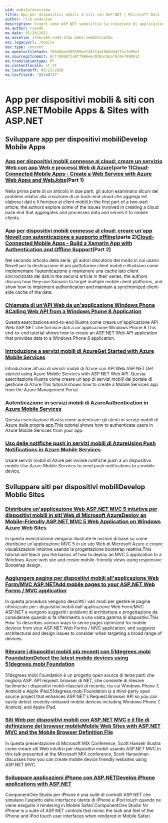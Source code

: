 ```yaml
---
uid: mobile/overview
title: App per dispositivi mobili & siti con ASP.NET | Microsoft Docs
author: rick-anderson
description: Scopri come ASP.NET semplifica la creazione di applicazioni Web per dispositivi mobili
ms.author: riande
ms.date: 01/28/2011
ms.assetid: 1febce65-cdd4-47da-bdb5-1e6022ccd20a
msc.legacyurl: /mobile
msc.type: content
ms.openlocfilehash: 769484ee505599eef48ff4a106ddd4f7ec7d99af
ms.sourcegitcommit: 0cf7d06071a8ff986e6c028ac9daf0c0e7490412
ms.translationtype: MT
ms.contentlocale: it-IT
ms.lasthandoff: 06/23/2020
ms.locfileid: "85240727"
---
```

# <a name="mobile-apps--sites-with-aspnet"></a><span data-ttu-id="264e0-103">App per dispositivi mobili & siti con ASP.NET</span><span class="sxs-lookup"><span data-stu-id="264e0-103">Mobile Apps & Sites with ASP.NET</span></span>

## <a name="develop-mobile-apps"></a><span data-ttu-id="264e0-104">Sviluppare app per dispositivi mobili</span><span class="sxs-lookup"><span data-stu-id="264e0-104">Develop Mobile Apps</span></span>

### <a name="cloud-connected-mobile-apps---create-a-web-service-with-azure-web-apps-and-webjobspart-1"></a><span data-ttu-id="264e0-105">[App per dispositivi mobili connesse al cloud: creare un servizio Web con app Web e processi Web di Azure](https://msdn.microsoft.com/magazine/mt185572)(parte 1)</span><span class="sxs-lookup"><span data-stu-id="264e0-105">[Cloud-Connected Mobile Apps - Create a Web Service with Azure Web Apps and WebJobs](https://msdn.microsoft.com/magazine/mt185572)(Part 1)</span></span>

<span data-ttu-id="264e0-106">Nella prima parte di un articolo in due parti, gli autori esaminano alcuni dei problemi relativi alla creazione di un back-end cloud che aggrega ed elabora i dati e li fornisce ai client mobili.</span><span class="sxs-lookup"><span data-stu-id="264e0-106">In the first part of a two-part article, the authors explore some of the issues involved in creating a cloud back end that aggregates and processes data and serves it to mobile clients.</span></span>

### <a name="cloud-connected-mobile-apps---build-a-xamarin-app-with-authentication-and-offline-supportpart-2"></a><span data-ttu-id="264e0-107">App [per dispositivi mobili connesse al cloud: creare un'app Novell con autenticazione e supporto offline](https://msdn.microsoft.com/magazine/mt422581.aspx)(parte 2)</span><span class="sxs-lookup"><span data-stu-id="264e0-107">[Cloud-Connected Mobile Apps - Build a Xamarin App with Authentication and Offline Support](https://msdn.microsoft.com/magazine/mt422581.aspx)(Part 2)</span></span>

<span data-ttu-id="264e0-108">Nel secondo articolo della serie, gli autori discutono del modo in cui usano Novell per la destinazione di più piattaforme client mobili e illustrano come implementare l'autenticazione e mantenere una cache lato client sincronizzata dei dati.</span><span class="sxs-lookup"><span data-stu-id="264e0-108">In the second article in their series, the authors discuss how they use Xamarin to target multiple mobile client platforms, and show how to implement authentication and maintain a synchronized client-side cache of the data.</span></span>

### <a name="calling-web-api-from-a-windows-phone-8-application"></a>[<span data-ttu-id="264e0-109">Chiamata di un'API Web da un'applicazione Windows Phone 8</span><span class="sxs-lookup"><span data-stu-id="264e0-109">Calling Web API from a Windows Phone 8 Application</span></span>](../web-api/overview/mobile-clients/calling-web-api-from-a-windows-phone-8-application.md)

<span data-ttu-id="264e0-110">Questa esercitazione end-to-end illustra come creare un'applicazione API Web ASP.NET che fornisce dati a un'applicazione Windows Phone 8.</span><span class="sxs-lookup"><span data-stu-id="264e0-110">This end-to-end tutorial shows how to create an ASP.NET Web API application that provides data to a Windows Phone 8 application.</span></span>

### <a name="get-started-with-azure-mobile-services"></a>[<span data-ttu-id="264e0-111">Introduzione a servizi mobili di Azure</span><span class="sxs-lookup"><span data-stu-id="264e0-111">Get Started with Azure Mobile Services</span></span>](https://azure.microsoft.com/documentation/articles/mobile-services-dotnet-backend-windows-store-dotnet-get-started?WT.mc_id=zumo_aspnet)

<span data-ttu-id="264e0-112">Introduzione all'uso di servizi mobili di Azure con API Web ASP.NET.</span><span class="sxs-lookup"><span data-stu-id="264e0-112">Get started using Azure Mobile Services with ASP.NET Web API.</span></span> <span data-ttu-id="264e0-113">Questa esercitazione illustra come creare un'app di servizi mobili dal portale di gestione di Azure.</span><span class="sxs-lookup"><span data-stu-id="264e0-113">This tutorial shows how to create a Mobile Services app from the Azure Management Portal.</span></span>

### <a name="authentication-in-azure-mobile-services"></a>[<span data-ttu-id="264e0-114">Autenticazione in servizi mobili di Azure</span><span class="sxs-lookup"><span data-stu-id="264e0-114">Authentication in Azure Mobile Services</span></span>](https://azure.microsoft.com/documentation/articles/mobile-services-dotnet-backend-windows-store-dotnet-get-started-users/?WT.mc_id=zumo_aspnet)

<span data-ttu-id="264e0-115">Questa esercitazione illustra come autenticare gli utenti in servizi mobili di Azure dalla propria app.</span><span class="sxs-lookup"><span data-stu-id="264e0-115">This tutorial shows how to authenticate users in Azure Mobile Services from your app.</span></span>

### <a name="using-push-notifications-in-azure-mobile-services"></a>[<span data-ttu-id="264e0-116">Uso delle notifiche push in servizi mobili di Azure</span><span class="sxs-lookup"><span data-stu-id="264e0-116">Using Push Notifications in Azure Mobile Services</span></span>](https://azure.microsoft.com/documentation/articles/mobile-services-dotnet-backend-windows-store-dotnet-get-started-push/?WT.mc_id=zumo_aspnet)

<span data-ttu-id="264e0-117">Usare servizi mobili di Azure per inviare notifiche push a un dispositivo mobile.</span><span class="sxs-lookup"><span data-stu-id="264e0-117">Use Azure Mobile Services to send push notifications to a mobile device.</span></span>

## <a name="develop-mobile-sites"></a><span data-ttu-id="264e0-118">Sviluppare siti per dispositivi mobili</span><span class="sxs-lookup"><span data-stu-id="264e0-118">Develop Mobile Sites</span></span>

### <a name="deploy-an-mobile-friendly-aspnet-mvc-5-web-application-on-windows-azure-web-sites"></a>[<span data-ttu-id="264e0-119">Distribuire un'applicazione Web ASP.NET MVC 5 intuitiva per dispositivi mobili in siti Web di Microsoft Azure</span><span class="sxs-lookup"><span data-stu-id="264e0-119">Deploy an Mobile-Friendly ASP.NET MVC 5 Web Application on Windows Azure Web Sites</span></span>](https://docs.microsoft.com/azure/app-service-web/web-sites-dotnet-deploy-aspnet-mvc-mobile-app)

<span data-ttu-id="264e0-120">In questa esercitazione vengono illustrate le nozioni di base su come distribuire un'applicazione MVC 5 in un sito Web di Microsoft Azure e creare visualizzazioni intuitive usando la progettazione bootstrap reattiva.</span><span class="sxs-lookup"><span data-stu-id="264e0-120">This tutorial will teach you the basics of how to deploy an MVC 5 application to a Windows Azure web site and create mobile-friendly views using responsive Bootstrap design.</span></span>

### <a name="add-mobile-pages-to-your-aspnet-web-forms--mvc-application"></a>[<span data-ttu-id="264e0-121">Aggiungere pagine per dispositivi mobili all'applicazione Web Form/MVC ASP.NET</span><span class="sxs-lookup"><span data-stu-id="264e0-121">Add mobile pages to your ASP.NET Web Forms / MVC application</span></span>](../whitepapers/add-mobile-pages-to-your-aspnet-web-forms-mvc-application.md)

<span data-ttu-id="264e0-122">In questa procedura vengono descritti i vari modi per gestire le pagine ottimizzate per i dispositivi mobili dall'applicazione Web Form/MVC ASP.NET e vengono suggeriti i problemi di architettura e progettazione da considerare quando si fa riferimento a una vasta gamma di dispositivi.</span><span class="sxs-lookup"><span data-stu-id="264e0-122">This How To describes various ways to serve pages optimized for mobile devices from your ASP.NET Web Forms / MVC application, and suggests architectural and design issues to consider when targeting a broad range of devices.</span></span>

### <a name="detect-the-latest-mobile-devices-using-51degreesmobi-foundation"></a>[<span data-ttu-id="264e0-123">Rilevare i dispositivi mobili più recenti con 51degrees.mobi Foundation</span><span class="sxs-lookup"><span data-stu-id="264e0-123">Detect the latest mobile devices using 51degrees.mobi Foundation</span></span>](https://github.com/51Degrees/dotNET-Device-Detection)

<span data-ttu-id="264e0-124">51degrees.mobi Foundation è un progetto open source di terze parti che migliora ASP. API request. browser di NET, che consente di rilevare facilmente i dispositivi mobili rilasciati di recente, tra cui Windows Phone 7, Android e Apple iPad.</span><span class="sxs-lookup"><span data-stu-id="264e0-124">51degrees.mobi Foundation is a third-party open source project that enhances ASP.NET's Request.Browser API so you can easily detect recently-released mobile devices including Windows Phone 7, Android, and Apple iPad.</span></span>

### <a name="mobile-web-sites-with-aspnet-mvc-and-the-mobile-browser-definition-file"></a>[<span data-ttu-id="264e0-125">Siti Web per dispositivi mobili con ASP.NET MVC e il file di definizione del browser mobile</span><span class="sxs-lookup"><span data-stu-id="264e0-125">Mobile Web Sites with ASP.NET MVC and the Mobile Browser Definition File</span></span>](http://www.hanselman.com/blog/MixMobileWebSitesWithASPNETMVCAndTheMobileBrowserDefinitionFile.aspx)

<span data-ttu-id="264e0-126">In questa presentazione di Microsoft MIX Conference, Scott Hanselr illustra come creare siti Web intuitivi per dispositivi mobili usando ASP.NET MVC.</span><span class="sxs-lookup"><span data-stu-id="264e0-126">In this talk presented at the Microsoft MIX conference, Scott Hanselman discusses how you can create mobile device friendly websites using ASP.NET MVC.</span></span>

### <a name="develop-iphone-applications-with-aspnet"></a>[<span data-ttu-id="264e0-127">Sviluppare applicazioni iPhone con ASP.NET</span><span class="sxs-lookup"><span data-stu-id="264e0-127">Develop iPhone applications with ASP.NET</span></span>](https://www.componentsource.com/product/componentone-studio-for-iphone)

<span data-ttu-id="264e0-128">ComponentOne Studio per iPhone è una suite di controlli ASP.NET che simulano l'aspetto delle interfacce utente di iPhone e iPod touch quando ne viene eseguito il rendering in Mobile Safari.</span><span class="sxs-lookup"><span data-stu-id="264e0-128">ComponentOne Studio for iPhone is a suite of ASP.NET controls that mimic the look and feel of the iPhone and iPod touch user interfaces when rendered in Mobile Safari.</span></span>
